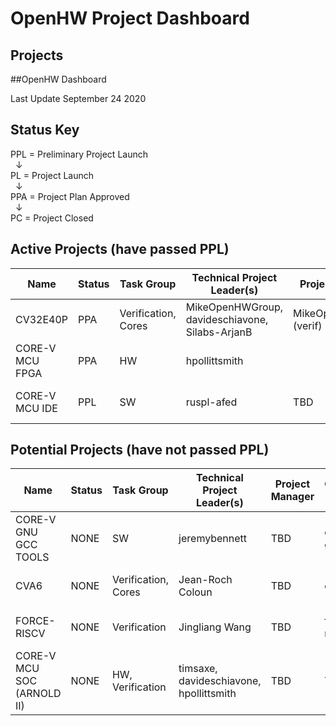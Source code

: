 
# OpenHW Project Dashboard



## Projects


##OpenHW Dashboard

Last Update September 24 2020


## Status Key
PPL = Preliminary Project Launch  
&nbsp; &#8595;  
PL = Project Launch  
&nbsp; &#8595;  
PPA = Project Plan Approved  
&nbsp; &#8595;  
PC = Project Closed



## Active Projects (have passed PPL)

| Name     	  | Status 	| Task Group                          | Technical Project Leader(s)                   | Project Manager 	| OpenHW repo(s)  | EF Project 		| ECLIPSE CQ   	|  PPL 		| PL 		|PPA 		| Project Proposal (or Readme File) 						|
|----------	  |--------	|-----------------------------	|----------------------------------------------	|--------------------	|--------------	  | -----------------  	|-------------- |------------ 	|-------------- |-------------- |---------------------------------------------------------------------- |
| CV32E40P 	  | PPA     	| Verification,  Cores 		| MikeOpenHWGroup,  davideschiavone, Silabs-ArjanB  	| MikeOpenHWGroup (verif) | cv32e40p        | CORE-V Cores      	| 22444, 22415 	| grandfathered | grandfathered	| grandfathered	| (https://github.com/openhwgroup/cv32e40p/blob/master/README.md)		|
| CORE-V MCU FPGA | PPA         | HW    	                | hpollittsmith                             | 			| core-v-mcu      | CORE-V Cores      	| NONE 		| grandfathered | grandfathered	| grandfathered	| (https://github.com/openhwgroup/core-v-mcu/blob/master/README.md)  	|                
| CORE-V MCU IDE  | PPL       	| SW                            | ruspl-afed 				| TBD      	| core-v-ide-cdt  | CORE-V Cores 	| NONE       	| 20.08.31 	| 20.10.26 (P) 	| TBD		| https://github.com/openhwgroup/core-v-docs/blob/master/program/CORE-V%20IDE%20prelminary%20project%20proposal.md			|



## Potential Projects (have not passed PPL)
| Name     	  | Status 	| Task Group                     | Technical Project Leader(s)                   | Project Manager 	| OpenHW repo(s)  | EF Project 		| ECLIPSE CQ   	|  PPL 		| PL 		|PPA 		| Project Proposal (or Readme File) 						|
|----------	  |--------	|-----------------------------	|----------------------------------------------	|--------------------	|--------------	  | -----------------  	|-------------- |------------ 	|-------------- |-------------- |---------------------------------------------------------------------- |
| CORE-V GNU GCC TOOLS  |  NONE | SW                            | jeremybennett 				| TBD     		| corev-gcc       | not under EF 	| n/a       	| 20.10.05 (P)	| TBD	 	| TBD 		| (https://github.com/openhwgroup/corev-gcc/blob/development/README) 	|
| CVA6  		|  NONE | Verification, Cores           | Jean-Roch Coloun 				| TBD     		| cva6       	  | CORE-V Cores 	| 22416       	| 20.09.28 (P)	| TBD 		| TBD		| https://github.com/openhwgroup/core-v-docs/pull/201								 	|
| FORCE-RISCV  		|  NONE | Verification                  | Jingliang Wang 					| TBD     		| force-riscv     | CORE-V Cores 	| NONE       	| 20.09.28 (P)	| TBD 		| TBD		| https://github.com/openhwgroup/core-v-docs/blob/master/program/FORCE-RISCV%20ISG%20preliminary%20project%20proposal.md								|
| CORE-V MCU SOC (ARNOLD II)  	|  NONE | HW, Verification              | timsaxe, davideschiavone, 	hpollittsmith   |  TBD     		| TBD       	  | CORE-V Cores 	| NONE       	| 20.10.05 (P)	| TBD 		| TBD		| TBD							 	|

